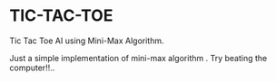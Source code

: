 # TIC-TAC-TOE
Tic Tac Toe AI using Mini-Max Algorithm.

Just a simple implementation of mini-max algorithm .
Try beating the computer!!..
